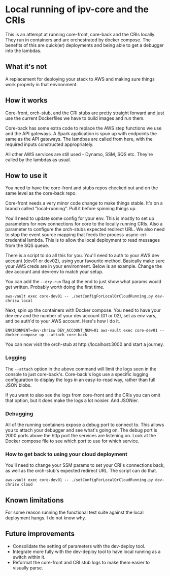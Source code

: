 # Local running of ipv-core and the CRIs

This is an attempt at running core-front, core-back and the CRIs locally. They run in containers and are orchestrated by
docker compose. The benefits of this are quick(er) deployments and being able to get a debugger into the lambdas.

## What it's not

A replacement for deploying your stack to AWS and making sure things work properly in that environment.

## How it works

Core-front, orch-stub, and the CRI stubs are pretty straight forward and just use the current Dockerfiles we have to build
images and run them.

Core-back has some extra code to replace the AWS step functions we use and the API gateways. A Spark application is spun
up with endpoints the same as the API gateways. The lamdbas are called from here, with the required inputs constructed
appropriately.

All other AWS services are still used - Dynamo, SSM, SQS etc. They're called by the lambdas as usual.

## How to use it

You need to have the core-front and stubs repos checked out and on the same level as the core-back repo.

Core-front needs a very minor code change to make things stable. It's on a branch called "local-running". Pull it before
spinning things up.

You'll need to update some config for your env. This is mostly to set up parameters for new connections for core to the
locally running CRIs. Also a parameter to configure the orch-stubs expected redirect URL. We also need to stop the event
source mapping that feeds the process-async-cri-credential lambda. This is to allow the local deployment to read
messages from the SQS queue.

There is a script to do all this for you. You'll need to auth to your AWS dev account (dev01 or dev02), using your
favourite method. Basically make sure your AWS creds are in your environment. Below is an example. Change the dev
account and dev-env to match your setup.

You can add the `--dry-run` flag at the end to just show what params would get written. Probably worth doing the first
time.

```
aws-vault exec core-dev01 -- ./setConfigForLocalOrCloudRunning.py dev-chrisw local
```

Next, spin up the containers with Docker compose. You need to have your dev env and the number of your dev account (01
or 02), set as env vars, and be auth'd to your AWS account. Here's how I do it.

```
ENVIRONMENT=dev-chrisw DEV_ACCOUNT_NUM=01 aws-vault exec core-dev01 -- docker-compose up --attach core-back
```

You can now visit the orch-stub at http://localhost:3000 and start a journey.

### Logging

The `--attach` option in the above command will limit the logs seen in the console to just core-back's. Core-back's logs
use a specific logging configuration to display the logs in an easy-to-read way, rather than full JSON blobs.

If you want to also see the logs from core-front and the CRIs you can omit that option, but it does make the logs a lot
noisier. And JSONier.

### Debugging

All of the running containers expose a debug port to connect to. This allows you to attach your debugger and see
what's going on. The debug port is 2000 ports above the http port the services are listening on. Look at the Docker
compose file to see which port to use for which service.

### How to get back to using your cloud deployment

You'll need to change your SSM params to set your CRI's connections back, as well as the orch-stub's expected redirect
URL. The script can do that.

```
aws-vault exec core-dev01 -- ./setConfigForLocalOrCloudRunning.py dev-chrisw cloud
```

## Known limitations

For some reason running the functional test suite against the local deployment hangs. I do not know why.

## Future improvements

* Consolidate the setting of parameters with the dev-deploy tool.
* Integrate more fully with the dev-deploy tool to have local running as a switch within it.
* Reformat the core-front and CRI stub logs to make them easier to visually parse.
